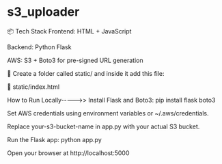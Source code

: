 
# s3_uploader
📦 Tech Stack
Frontend: HTML + JavaScript

Backend: Python Flask

AWS: S3 + Boto3 for pre-signed URL generation

📁 Create a folder called static/ and inside it add this file:

📄 static/index.html


How to Run Locally----->>
Install Flask and Boto3:
pip install flask boto3

Set AWS credentials using environment variables or ~/.aws/credentials.

Replace your-s3-bucket-name in app.py with your actual S3 bucket.

Run the Flask app:
python app.py

Open your browser at http://localhost:5000

